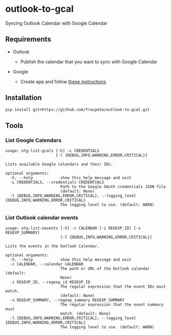 # outlook-to-gcal
Syncing Outlook Calendar with Google Calendar

## Requirements

* Outlook
  
  * Publish the calendar that you want to sync with Google Calendar

* Google

  * Create app and follow [these instructions](https://developers.google.com/calendar/api/quickstart/python)


## Installation

```bash
pip install git+https://github.com/fracpete/outlook-to-gcal.git
```

## Tools

### List Google Calendars

```
usage: otg-list-gcals [-h] -L CREDENTIALS
                      [-l {DEBUG,INFO,WARNING,ERROR,CRITICAL}]

Lists available Google calendars and their IDs.

optional arguments:
  -h, --help            show this help message and exit
  -L CREDENTIALS, --credentials CREDENTIALS
                        Path to the Google OAuth credentials JSON file
                        (default: None)
  -l {DEBUG,INFO,WARNING,ERROR,CRITICAL}, --logging_level {DEBUG,INFO,WARNING,ERROR,CRITICAL}
                        The logging level to use. (default: WARN)
```

### List Outlook calendar events

```
usage: otg-list-oevents [-h] -c CALENDAR [-i REGEXP_ID] [-s REGEXP_SUMMARY]
                        [-l {DEBUG,INFO,WARNING,ERROR,CRITICAL}]

Lists the events in the Outlook Calendar.

optional arguments:
  -h, --help            show this help message and exit
  -c CALENDAR, --calendar CALENDAR
                        The path or URL of the Outlook calendar (default:
                        None)
  -i REGEXP_ID, --regexp_id REGEXP_ID
                        The regular expression that the event IDs must match.
                        (default: None)
  -s REGEXP_SUMMARY, --regexp_summary REGEXP_SUMMARY
                        The regular expression that the event summary must
                        match. (default: None)
  -l {DEBUG,INFO,WARNING,ERROR,CRITICAL}, --logging_level {DEBUG,INFO,WARNING,ERROR,CRITICAL}
                        The logging level to use. (default: WARN)
```

